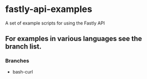 # fastly-api-examples
A set of example scripts for using the Fastly API

## For examples in various languages see the branch list.

### Branches

* bash-curl

